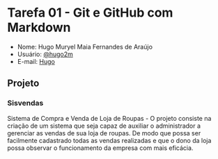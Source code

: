 # Tarefa 01 - Git e GitHub com Markdown

- Nome: Hugo Muryel Maia Fernandes de Araújo
- Usuário: [@hugo2m](https://github.com/hugo2m)
- E-mail: [Hugo](maiahugom123@gmail.com)
## Projeto

### Sisvendas

 Sistema de Compra e Venda de Loja de Roupas - O projeto consiste na criação de um sistema que seja capaz de auxiliar o administrador a gerenciar as vendas de sua loja de roupas. De modo que possa ser facilmente cadastrado todas as vendas realizadas e que o dono da loja possa observar o funcionamento da empresa com mais eficácia.


